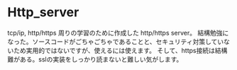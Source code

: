 # Http_server

tcp/ip, http/https 周りの学習のために作成した http/https server。
結構勉強になった。ソースコードがごちゃごちゃであることと、セキュリティ対策していないため実用的ではないですが、使えるには使えます。
そして、https接続は結構難がある。sslの実装をしっかり読まないと難しい気がします。
